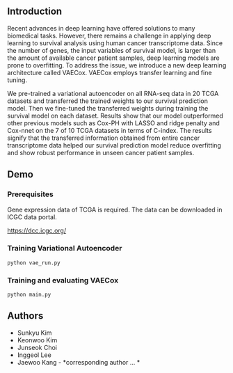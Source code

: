 ## Introduction

Recent advances in deep learning have offered solutions to many biomedical tasks. However, there remains a challenge in applying deep learning to survival analysis using human cancer transcriptome data. Since the number of genes, the input variables of survival model, is larger than the amount of available cancer patient samples, deep learning models are prone to overfitting. To address the issue, we introduce a new deep learning architecture called VAECox. VAECox employs transfer learning and fine tuning.

We pre-trained a variational autoencoder on all RNA-seq data in 20 TCGA datasets and transferred the trained weights to our survival prediction model. Then we fine-tuned the transferred weights during training the survival model on each dataset. Results show that our model outperformed other previous models such as Cox-PH with LASSO and ridge penalty and Cox-nnet on the 7 of 10 TCGA datasets in terms of C-index. The results signify that the transferred information obtained from entire cancer transcriptome data helped our survival prediction model reduce overfitting and show robust performance in unseen cancer patient samples.

## Demo

### Prerequisites
Gene expression data of TCGA is required. The data can be downloaded in ICGC data portal.

https://dcc.icgc.org/

### Training Variational Autoencoder
```
python vae_run.py
```


### Training and evaluating VAECox
```
python main.py
```

## Authors

* Sunkyu Kim
* Keonwoo Kim 
* Junseok Choi
* Inggeol Lee 
* Jaewoo Kang - *corresponding author ... * 
